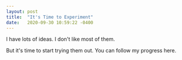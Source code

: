 ```yaml
---
layout: post
title:  "It's Time to Experiment"
date:   2020-09-30 10:59:22 -0400
---
```


I have lots of ideas. I don't like most of them.

But it's time to start trying them out. You can follow my progress here.
